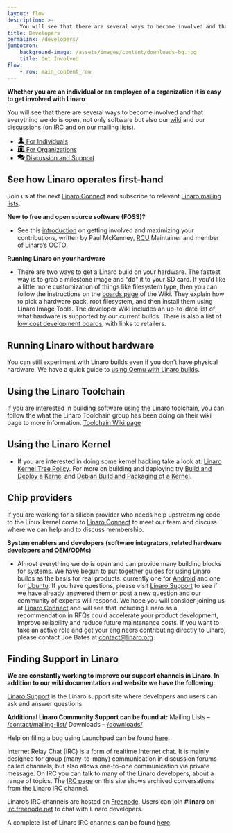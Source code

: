 ```yaml
---
layout: flow
description: >-
    You will see that there are several ways to become involved and that everything we do is open, not only software but also our wiki and our discussions (on IRC and on our mailing lists).
title: Developers
permalink: /developers/
jumbotron:
    background-image: /assets/images/content/downloads-bg.jpg
    title: Get Involved
flow:
    - row: main_content_row
---
```

**Whether you are an individual or an employee of a organization it is easy to get involved with Linaro**

You will see that there are several ways to become involved and that everything we do is open, not only software but also our [wiki](http://wiki-archive.linaro.org/FrontPage) and our discussions (on IRC and on our mailing lists).

<ul class="nav nav-tabs" role="tablist" id="tabbed_nav">
<li role="presentation" class="active">
<a href="#individuals" role="tab" data-toggle="tab">
<svg class="mk-svg-icon small" data-name="mk-moon-user" data-cacheid="icon-59a7eb5b217bb" style=" height:16px; width: 16px; " xmlns="http://www.w3.org/2000/svg" viewBox="0 0 512 512">
<path d="M311.413 351.368c-11.055-1.759-11.307-32.157-11.307-32.157s32.484-32.158 39.564-75.401c19.045 0 30.809-45.973 11.761-62.148.795-17.027 24.48-133.662-95.431-133.662s-96.225 116.635-95.432 133.662c-19.047 16.175-7.285 62.148 11.761 62.148 7.079 43.243 39.564 75.401 39.564 75.401s-.252 30.398-11.307 32.157c-35.61 5.666-168.586 64.317-168.586 128.632h448c0-64.315-132.976-122.966-168.587-128.632z">
</path>
</svg> For Individuals
</a>
</li>
<li role="presentation">
<a href="#organizations" role="tab" data-toggle="tab">
<svg class="mk-svg-icon small" data-name="mk-moon-library-2" data-cacheid="icon-59a7eb5b21ebf"
style=" height:16px; width: 16px; " xmlns="http://www.w3.org/2000/svg" viewBox="0 0 512 512">
<path
d="M256 0l-256 160h512l-256-160zm144 192l16 32v192h64v-192l16-32h-96zm-128 0l16 32v192h64v-192l16-32h-96zm-128 0l16 32v192h64v-192l16-32h-96zm-128 0l16 32v192h64v-192l16-32h-96zm0 256l-16 64h512l-16-64h-480zm272-352c0 17.673-14.327 32-32 32-17.673 0-32-14.327-32-32s14.327-32 32-32c17.673 0 32 14.327 32 32z">
</path>
</svg> For Organizations
</a>
</li>
<li role="presentation">
<a href="#support" role="tab" data-toggle="tab">
<svg class="mk-svg-icon small" data-name="mk-icon-comments" data-cacheid="icon-59a7eb5b222e2"
style=" height:16px; width: 16px; " xmlns="http://www.w3.org/2000/svg" viewBox="0 0 1792 1792">
<path
d="M1408 768q0 139-94 257t-256.5 186.5-353.5 68.5q-86 0-176-16-124 88-278 128-36 9-86 16h-3q-11 0-20.5-8t-11.5-21q-1-3-1-6.5t.5-6.5 2-6l2.5-5 3.5-5.5 4-5 4.5-5 4-4.5q5-6 23-25t26-29.5 22.5-29 25-38.5 20.5-44q-124-72-195-177t-71-224q0-139 94-257t256.5-186.5 353.5-68.5 353.5 68.5 256.5 186.5 94 257zm384 256q0 120-71 224.5t-195 176.5q10 24 20.5 44t25 38.5 22.5 29 26 29.5 23 25q1 1 4 4.5t4.5 5 4 5 3.5 5.5l2.5 5 2 6 .5 6.5-1 6.5q-3 14-13 22t-22 7q-50-7-86-16-154-40-278-128-90 16-176 16-271 0-472-132 58 4 88 4 161 0 309-45t264-129q125-92 192-212t67-254q0-77-23-152 129 71 204 178t75 230z">
</path>
</svg> Discussion and Support
</a>
</li>
</ul>

<div class="tab-content" id="tabbed_nav_content">
<div role="tabpanel" class="tab-pane tab-pane-legal active" id="individuals" markdown="1">

## See how Linaro operates first-hand

Join us at the next [Linaro Connect](https://connect.linaro.org/) and subscribe to relevant [Linaro mailing
lists](http://lists.linaro.org/mailman/listinfo).

**New to free and open source software (FOSS)?**

* See this [introduction](/blog/make-positive-difference-foss-project/) on getting involved and maximizing your
contributions, written by Paul McKenney, [RCU](http://www.rdrop.com/users/paulmck/RCU/ "Introduction to RCU")
Maintainer and member of Linaro’s OCTO.

**Running Linaro on your hardware**

* There are two ways to get a Linaro build on your hardware. The fastest way is to grab a milestone image and
“dd” it to your SD card. If you’d like a little more customization of things like filesystem type, then you can
follow the instructions on the [boards page](https://wiki-archive.linaro.org/Boards) of the Wiki. They explain
how to pick a hardware pack, root filesystem, and then install them using Linaro Image Tools. The developer Wiki
includes an up-to-date list of what hardware is supported by our current builds. There is also a list of [low
cost development boards](http://wiki-archive.linaro.org/Boards), with links to retailers.

## Running Linaro without hardware

You can still experiment with Linaro builds even if you don’t have physical hardware. We have a quick guide to
[using Qemu with Linaro builds](https://wiki-archive.linaro.org/Resources/HowTo/Qemu).

## Using the Linaro Toolchain

If you are interested in building software using the Linaro toolchain, you can follow the what the Linaro
Toolchain group has been doing on their wiki page to more information. [Toolchain Wiki
page](https://wiki-archive.linaro.org/WorkingGroups/ToolChain)


## Using the Linaro Kernel

* If you are interested in doing some kernel hacking take a look at: [Linaro Kernel Tree
Policy](http://wiki-archive.linaro.org/Platform/DevPlatform/LinuxLinaroKernelTreeProcess). For more on building
and deploying try [Build and Deploy a Kernel](https://wiki-archive.linaro.org/Resources/HowTo/KernelDeploy) and
[Debian Build and Packaging of a Kernel](https://wiki-archive.linaro.org/Resources/HowTo/PackageYourOwnKernel).
</div>



<div role="tabpanel" class="tab-pane tab-pane-legal" id="organizations" markdown="1">

## Chip providers

If you are working for a silicon provider who needs help upstreaming code to the Linux kernel come to [Linaro
Connect](https://connect.linaro.org/ "Linaro Connect event") to meet our team and discuss where we can help and
to discuss membership.

**System enablers and developers (software integrators, related hardware developers and OEM/ODMs)**

* Almost everything we do is open and can provide many building blocks for systems. We have begun to put
together guides for using Linaro builds as the basis for real products: currently one for
[Android](https://wiki-archive.linaro.org/LinaroForProductBuilders/Android "Linaro for Android product
builders") and one for [Ubuntu](https://wiki-archive.linaro.org/LinaroForProductBuilders/Ubuntu "Linaro for
Ubuntu products builders"). If you have questions, please visit [Linaro
Support](https://servicedesk.linaro.org/servicedesk/customer/portal/6 "Linaro support") to see if we have
already answered them or post a new question and our community of experts will respond. We hope you will
consider joining us at [Linaro Connect](https://connect.linaro.org/ "Linaro Connect event") and will see that
including Linaro as a recommendation in RFQs could accelerate your product development, improve reliability and
reduce future maintenance costs. If you want to take an active role and get your engineers contributing directly
to Linaro, please contact Joe Bates at [contact@linaro.org](mailto:contact@linaro.org).

</div>



<div role="tabpanel" class="tab-pane tab-pane-legal" id="support" markdown="1">


## Finding Support in Linaro

**We are constantly working to improve our support channels in Linaro. In addition to our wiki documentation and
website we have the following:**

[Linaro Support](https://support.linaro.org/) is the Linaro support site where developers and users can ask and
answer questions.

**Additional Linaro Community Support can be found at:**
Mailing Lists – [/contact/mailing-list/](/contact/mailing-list/)
Downloads – [/downloads/](/downloads/)

Help on filing a bug using Launchpad can be found
[here](https://wiki-archive.linaro.org/Resources/HowTo/LoggingABug).

Internet Relay Chat (IRC) is a form of realtime Internet chat. It is mainly designed for group (many-to-many)
communication in discussion forums called channels, but also allows one-to-one communication via private
message. On IRC you can talk to many of the Linaro developers, about a range of topics. The [IRC
page](http://irclogs.linaro.org/ "Linaro IRC logs") on this site shows archived conversations from the Linaro
IRC channel.

Linaro’s IRC channels are hosted on [Freenode](http://freenode.net/). Users can join **#linaro** on
[irc.freenode.net](http://freenode.net/) to chat with Linaro developers.

A complete list of Linaro IRC channels can be found [here](https://wiki-archive.linaro.org/GettingInvolved/IRC).

</div>
</div>
